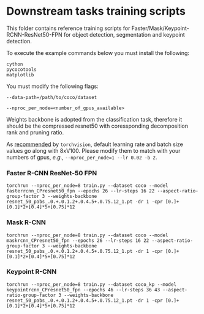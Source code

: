 # Downstream tasks training scripts

This folder contains reference training scripts for Faster/Mask/Keypoint-RCNN-ResNet50-FPN for object detection, segmentation and keypoint detection.

To execute the example commands below you must install the following:

```
cython
pycocotools
matplotlib
```

You must modify the following flags:

`--data-path=/path/to/coco/dataset`

`--nproc_per_node=<number_of_gpus_available>`

Weights backbone is adopted from the classification task, therefore it should be the compressed resnet50 with coressponding decomposition rank and pruning ratio.

As [recommended](https://github.com/pytorch/vision/blob/87d54c4e583207e7b003d6b59f1e7f49167f68f1/references/detection/train.py#L85) by `torchvision`, default learning rate and batch size values go along with 8xV100. Please modify them to match with your numbers of gpus, *e.g.,* `--nproc_per_node=1 --lr 0.02 -b 2`.

### Faster R-CNN ResNet-50 FPN
```
torchrun --nproc_per_node=8 train.py --dataset coco --model fasterrcnn_CPresnet50_fpn --epochs 26 --lr-steps 16 22 --aspect-ratio-group-factor 3 --weights-backbone resnet_50_pabs_.0.+.0.1.2+.0.4.5+.0.75.12_1.pt -dr 1 -cpr [0.]+[0.1]*2+[0.4]*5+[0.75]*12
```

### Mask R-CNN
```
torchrun --nproc_per_node=8 train.py --dataset coco --model maskrcnn_CPresnet50_fpn --epochs 26 --lr-steps 16 22 --aspect-ratio-group-factor 3 --weights-backbone resnet_50_pabs_.0.+.0.1.2+.0.4.5+.0.75.12_1.pt -dr 1 -cpr [0.]+[0.1]*2+[0.4]*5+[0.75]*12
```


### Keypoint R-CNN
```
torchrun --nproc_per_node=8 train.py --dataset coco_kp --model keypointrcnn_CPresnet50_fpn --epochs 46 --lr-steps 36 43 --aspect-ratio-group-factor 3 --weights-backbone resnet_50_pabs_.0.+.0.1.2+.0.4.5+.0.75.12_1.pt -dr 1 -cpr [0.]+[0.1]*2+[0.4]*5+[0.75]*12
```
